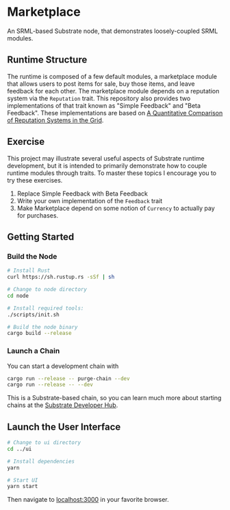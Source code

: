 # Marketplace

An SRML-based Substrate node, that demonstrates loosely-coupled SRML modules.

## Runtime Structure
The runtime is composed of a few default modules, a marketplace module that allows users to post items for sale, buy those items, and leave feedback for each other. The marketplace module depends on a reputation system via the `Reputation` trait. This repository also provides two implementations of that trait known as "Simple Feedback" and "Beta Feedback". These implementations are based on [A Quantitative Comparison of Reputation Systems in the Grid](https://www-users.cs.umn.edu/~weiss039/papers/Trust-Grid2005.pdf).

## Exercise
This project may illustrate several useful aspects of Substrate runtime development, but it is intended to primarily demonstrate how to couple runtime modules through traits. To master these topics I encourage you to try these exercises.

1. Replace Simple Feedback with Beta Feedback
2. Write your own implementation of the `Feedback` trait
3. Make Marketplace depend on some notion of `Currency` to actually pay for purchases.

## Getting Started

### Build the Node

```bash
# Install Rust
curl https://sh.rustup.rs -sSf | sh

# Change to node directory
cd node

# Install required tools:
./scripts/init.sh

# Build the node binary
cargo build --release
```

### Launch a Chain

You can start a development chain with

```bash
cargo run --release -- purge-chain --dev
cargo run --release -- --dev
```

This is a Substrate-based chain, so you can learn much more about starting chains at the [Substrate Developer Hub](https://substrate.dev).

## Launch the User Interface
```bash
# Change to ui directory
cd ../ui

# Install dependencies
yarn

# Start UI
yarn start
```

Then navigate to [localhost:3000](localhost:3000) in your favorite browser.

